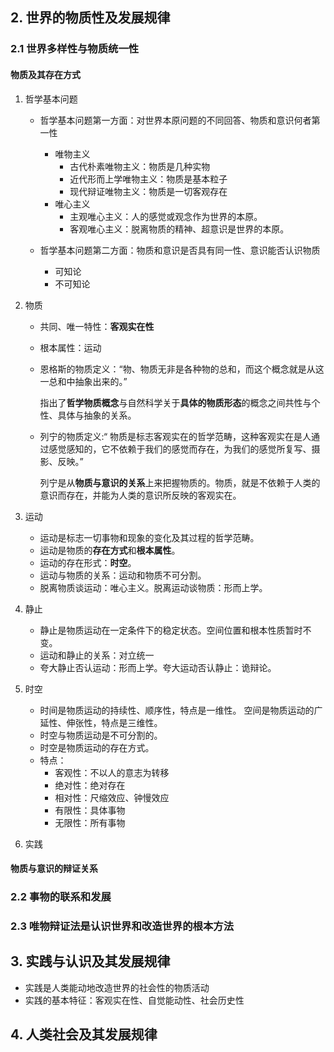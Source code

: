 ## 2. 世界的物质性及发展规律
### 2.1 世界多样性与物质统一性

#### 物质及其存在方式

1.  哲学基本问题
    * 哲学基本问题第一方面：对世界本原问题的不同回答、物质和意识何者第一性
        * 唯物主义
            * 古代朴素唯物主义：物质是几种实物
            * 近代形而上学唯物主义：物质是基本粒子
            * 现代辩证唯物主义：物质是一切客观存在
        * 唯心主义
            * 主观唯心主义：人的感觉或观念作为世界的本原。
            * 客观唯心主义：脱离物质的精神、超意识是世界的本原。

    * 哲学基本问题第二方面：物质和意识是否具有同一性、意识能否认识物质
        * 可知论
        * 不可知论

2. 物质
    * 共同、唯一特性：**客观实在性**
    * 根本属性：运动
    * 恩格斯的物质定义：“物、物质无非是各种物的总和，而这个概念就是从这一总和中抽象出来的。”
    
        指出了**哲学物质概念**与自然科学关于**具体的物质形态**的概念之间共性与个性、具体与抽象的关系。

    * 列宁的物质定义:“ 物质是标志客观实在的哲学范畴，这种客观实在是人通过感觉感知的，它不依赖于我们的感觉而存在，为我们的感觉所复写、摄影、反映。”
        
        列宁是从**物质与意识的关系**上来把握物质的。物质，就是不依赖于人类的意识而存在，并能为人类的意识所反映的客观实在。

3. 运动
    * 运动是标志一切事物和现象的变化及其过程的哲学范畴。
    * 运动是物质的**存在方式**和**根本属性**。
    * 运动的存在形式：**时空**。
    * 运动与物质的关系：运动和物质不可分割。
    * 脱离物质谈运动：唯心主义。脱离运动谈物质：形而上学。

4. 静止
    * 静止是物质运动在一定条件下的稳定状态。空间位置和根本性质暂时不变。
    * 运动和静止的关系：对立统一
    * 夸大静止否认运动：形而上学。夸大运动否认静止：诡辩论。

5. 时空
    * 时间是物质运动的持续性、顺序性，特点是一维性。
      空间是物质运动的广延性、伸张性，特点是三维性。
    * 时空与物质运动是不可分割的。
    * 时空是物质运动的存在方式。
    * 特点：
        * 客观性：不以人的意志为转移
        * 绝对性：绝对存在
        * 相对性：尺缩效应、钟慢效应
        * 有限性：具体事物
        * 无限性：所有事物

6. 实践

#### 物质与意识的辩证关系

### 2.2 事物的联系和发展

### 2.3 唯物辩证法是认识世界和改造世界的根本方法

## 3. 实践与认识及其发展规律

* 实践是人类能动地改造世界的社会性的物质活动
* 实践的基本特征：客观实在性、自觉能动性、社会历史性

## 4. 人类社会及其发展规律 

